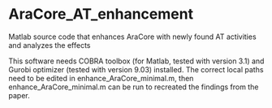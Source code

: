 # AraCore_AT_enhancement
Matlab source code that enhances AraCore with newly found AT activities and analyzes the effects

This software needs COBRA toolbox (for Matlab, tested with version 3.1) and Gurobi optimizer (tested with version 9.03) installed.
The correct local paths need to be edited in enhance_AraCore_minimal.m, then enhance_AraCore_minimal.m can be run
to recreated the findings from the paper.
